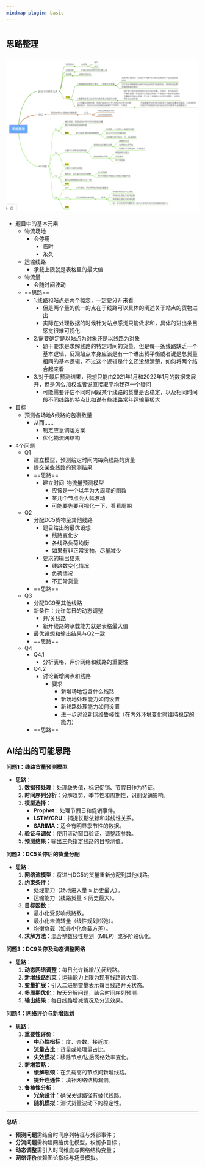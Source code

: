 ```yaml
---
mindmap-plugin: basic
---
```


# 

## 思路整理

## ![思维导图](mindmap.png)
- 题目中的基本元素
    - 物流场地
        - 会停用
            - 临时
            - 永久
    - 运输线路
        - 承载上限就是表格里的最大值
    - 物流量
        - 会随时间波动
    - ==思路==
        - 1.线路和站点是两个概念，一定要分开来看
            - 但是两个量的统一的点在于线路可以具体的阐述关于站点的货物进出
            - 实际在处理数据的时候针对站点感觉只能做求和，具体的进出条目感觉很难可视化
        - 2.需要确定是以站点为对象还是以线路为对象
            - 题干要求是求解线路的特定时间的货量，但是每一条线路缺乏一个基本逻辑，反观站点本身应该是有一个进出货平衡或者说是总货量相同的基本逻辑，不过这个逻辑是什么还没想清楚，如何将两个结合起来看
        - 3.对于最后预测结果，我想只能由2021年1月和2022年1月的数据来展开，但是怎么加权或者说直接取平均我存一个疑问
            - 可能需要评估不同时间段某个线路的货量是否稳定，以及相同时间段不同线路的特点比如说有些线路常年运输量极大
- 目标
    - 预测各场地&线路的包裹数量
        - 从而……
            - 制定应急调运方案
            - 优化物流网结构
- 4个问题
    - Q1
        - 建立模型，预测给定时间内每条线路的货量
        - 提交某些线路的预测结果
        - ==思路==
            - 建立时间-物流量预测模型
                - 应该是一个以年为大周期的函数
                - 某几个节点会大幅波动
                - 可能要先要可视化一下，看看周期
    - Q2
        - 分配DC5货物至其他线路
            - 题目给出的最优设想
                - 线路变化少
                - 各线路负荷均衡
                - 如果有非正常货物，尽量减少
            - 要求的输出结果
                - 线路数变化情况
                - 负荷情况
                - 不正常货量
        - ==思路==
    - Q3
        - 分配DC9至其他线路
        - 新条件：允许每日的动态调整
            - 开/关线路
            - 新开线路的承载能力就是表格最大值
        - 最优设想和输出结果与Q2一致
        - ==思路==
    - Q4
        - Q4.1
            - 分析表格，评价网络和线路的重要性
        - Q4.2
            - 讨论新增网点和线路
                - 要求
                    - 新增场地包含什么线路
                    - 新场地处理能力如何设置
                    - 新线路处理能力如何设置
                    - 进一步讨论新网络鲁棒性（在内外环境变化时维持稳定的能力）
        - ==思路==
## AI给出的可能思路

**问题1：线路货量预测模型**
- **思路**：
  1. **数据预处理**：处理缺失值，标记促销、节假日作为特征。
  2. **时间序列分析**：分解趋势、季节性和周期性，识别促销影响。
  3. **模型选择**：
     - **Prophet**：处理节假日和促销事件。
     - **LSTM/GRU**：捕捉长期依赖和非线性关系。
     - **SARIMA**：适合有明显季节性的数据。
  4. **验证与调优**：使用滚动窗口验证，调整超参数。
  5. **预测结果**：输出三条指定线路的日预测值。

**问题2：DC5关停后的货量分配**
- **思路**：
  1. **网络流模型**：将进出DC5的货量重新分配到其他线路。
  2. **约束条件**：
     - 处理能力（场地进入量 ≤ 历史最大）。
     - 运输能力（线路货量 ≤ 历史最大）。
  3. **目标函数**：
     - 最小化受影响线路数。
     - 最小化未流转量（线性规划松弛）。
     - 均衡负载（如最小化负载方差）。
  4. **求解方法**：混合整数线性规划（MILP）或多阶段优化。

**问题3：DC9关停及动态调整网络**
- **思路**：
  1. **动态网络调整**：每日允许新增/关闭线路。
  2. **新增线路约束**：运输能力上限为现有线路最大值。
  3. **变量扩展**：引入二进制变量表示每日线路开关状态。
  4. **多周期优化**：按天分解问题，结合时间序列预测。
  5. **输出结果**：每日线路增减情况及分流效果。

**问题4：网络评价与新增规划**
- **思路**：
  1. **重要性评价**：
     - **中心性指标**：度、介数、接近度。
     - **流量占比**：货量或处理量占比。
     - **失效模拟**：移除节点/边后网络效率变化。
  2. **新增策略**：
     - **缓解瓶颈**：在负载高的节点间新增线路。
     - **提升连通性**：填补网络结构漏洞。
  3. **鲁棒性分析**：
     - **冗余设计**：确保关键路径有替代线路。
     - **随机模拟**：测试货量波动下的稳定性。

---

**总结**：  
- **预测问题**需结合时间序列特征与外部事件；  
- **分流问题**需构建网络优化模型，权衡多目标；  
- **动态调整**需引入时间维度与网络结构变量；  
- **网络评价**依赖图论指标与场景模拟。